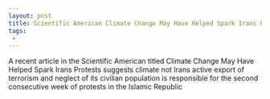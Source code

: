 ```yaml
---
layout: post
title: Scientific American Climate Change May Have Helped Spark Irans Protests
tags:
 -
---
```

A recent article in the Scientific American titled Climate Change May Have Helped Spark Irans Protests suggests climate  not Irans active export of terrorism and neglect of its civilian population  is responsible for the second consecutive week of protests in the Islamic Republic
